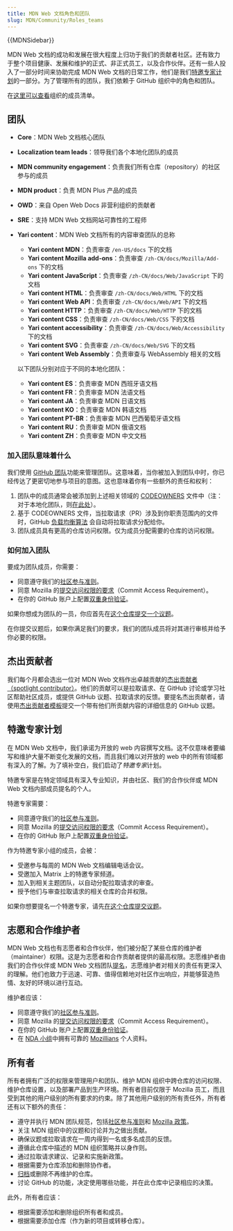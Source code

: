 ```yaml
---
title: MDN Web 文档角色和团队
slug: MDN/Community/Roles_teams
---
```


{{MDNSidebar}}

MDN Web 文档的成功和发展在很大程度上归功于我们的贡献者社区。还有致力于整个项目健康、发展和维护的正式、非正式员工，以及合作伙伴。还有一些人投入了一部分时间来协助完成 MDN Web 文档的日常工作，他们是我们[特邀专家计划](#特邀专家计划)的一部分。为了管理所有的团队，我们依赖于 GitHub 组织中的角色和团队。

在[这里可以查看](https://github.com/orgs/mdn/people)组织的成员清单。

## 团队

- **Core**：MDN Web 文档核心团队
- **Localization team leads**：领导我们各个本地化团队的成员
- **MDN community engagement**：负责我们所有仓库（repository）的社区参与的成员
- **MDN product**：负责 MDN Plus 产品的成员
- **OWD**：来自 Open Web Docs 非营利组织的贡献者
- **SRE**：支持 MDN Web 文档网站可靠性的工程师
- **Yari content**：MDN Web 文档所有的内容审查团队的总称

  - **Yari content MDN**：负责审查 `/en-US/docs` 下的文档
  - **Yari content Mozilla add-ons**：负责审查 `/zh-CN/docs/Mozilla/Add-ons` 下的文档
  - **Yari content JavaScript**：负责审查 `/zh-CN/docs/Web/JavaScript` 下的文档
  - **Yari content HTML**：负责审查 `/zh-CN/docs/Web/HTML` 下的文档
  - **Yari content Web API**：负责审查 `/zh-CN/docs/Web/API` 下的文档
  - **Yari content HTTP**：负责审查 `/zh-CN/docs/Web/HTTP` 下的文档
  - **Yari content CSS**：负责审查 `/zh-CN/docs/Web/CSS` 下的文档
  - **Yari content accessibility**：负责审查 `/zh-CN/docs/Web/Accessibility` 下的文档
  - **Yari content SVG**：负责审查 `/zh-CN/docs/Web/SVG` 下的文档
  - **Yari content Web Assembly**：负责审查与 WebAssembly 相关的文档

  以下团队分别对应于不同的本地化团队：

  - **Yari content ES**：负责审查 MDN 西班牙语文档
  - **Yari content FR**：负责审查 MDN 法语文档
  - **Yari content JA**：负责审查 MDN 日语文档
  - **Yari content KO**：负责审查 MDN 韩语文档
  - **Yari content PT-BR**：负责审查 MDN 巴西葡萄牙语文档
  - **Yari content RU**：负责审查 MDN 俄语文档
  - **Yari content ZH**：负责审查 MDN 中文文档

### 加入团队意味着什么

我们使用 [GitHub 团队](https://docs.github.com/zh/organizations/organizing-members-into-teams/about-teams)功能来管理团队。这意味着，当你被加入到团队中时，你已经传达了更密切地参与项目的意图。这也意味着你有一些额外的责任和权利：

1. 团队中的成员通常会被添加到上述相关领域的 [CODEOWNERS](https://github.com/mdn/content/blob/main/.github/CODEOWNERS) 文件中（注：对于本地化团队，则[在此处](https://github.com/mdn/translated-content/blob/main/.github/CODEOWNERS)）。
2. 基于 CODEOWNERS 文件，当拉取请求（PR）涉及到你职责范围内的文件时，GitHub [负载均衡算法](https://docs.github.com/zh/organizations/organizing-members-into-teams/managing-code-review-settings-for-your-team#routing-algorithms) 会自动将拉取请求分配给你。
3. 团队成员具有更高的仓库访问权限。仅为成员分配需要的仓库的访问权限。

### 如何加入团队

要成为团队成员，你需要：

- 同意遵守我们的[社区参与准则](https://www.mozilla.org/zh-CN/about/governance/policies/participation/)。
- 同意 Mozilla 的[提交访问权限的要求](https://www.mozilla.org/zh-CN/about/governance/policies/commit/requirements/)（Commit Access Requirement）。
- 在你的 GitHub 账户上配置[双重身份验证](https://docs.github.com/zh/authentication/securing-your-account-with-two-factor-authentication-2fa/configuring-two-factor-authentication)。

如果你想成为团队的一员，你应首先在[这个仓库提交一个议题](https://github.com/mdn/mdn/issues/new/choose)。

在你提交议题后，如果你满足我们的要求，我们的团队成员将对其进行审核并给予你必要的权限。

## 杰出贡献者

我们每个月都会选出一位对 MDN Web 文档作出卓越贡献的[杰出贡献者（spotlight contributor）](https://github.com/mdn/mdn-contributor-spotlight)。他们的贡献可以是拉取请求、在 GitHub 讨论或学习社区帮助社区成员，或提供 GitHub 议题、拉取请求的反馈。要提名杰出贡献者，请使用[杰出贡献者模板](https://github.com/mdn/mdn/issues/new/choose)提交一个带有他们所贡献内容的详细信息的 GitHub 议题。

## 特邀专家计划

在 MDN Web 文档中，我们承诺为开放的 web 内容撰写文档。这不仅意味者要编写和维护大量不断变化发展的文档，而且我们难以对开放的 web 中的所有领域都有深入的了解。为了填补空白，我们启动了*特邀专家*计划。

特邀专家是在特定领域具有深入专业知识，并由社区、我们的合作伙伴或 MDN Web 文档内部成员提名的个人。

特邀专家需要：

- 同意遵守我们的[社区参与准则](https://www.mozilla.org/zh-CN/about/governance/policies/participation/)。
- 同意 Mozilla 的[提交访问权限的要求](https://www.mozilla.org/zh-CN/about/governance/policies/commit/requirements/)（Commit Access Requirement）。
- 在你的 GitHub 账户上配置[双重身份验证](https://docs.github.com/zh/authentication/securing-your-account-with-two-factor-authentication-2fa/configuring-two-factor-authentication)。

作为特邀专家小组的成员，会被：

- 受邀参与每周的 MDN Web 文档编辑电话会议。
- 受邀加入 Matrix 上的特邀专家频道。
- 加入到相关主题团队，以自动分配拉取请求的审查。
- 授予他们与审查拉取请求的相关仓库的合并权限。

如果你想要提名一个特邀专家，请先[在这个仓库提交议题](https://github.com/mdn/mdn/issues/new/choose)。

## 志愿和合作维护者

MDN Web 文档也有志愿者和合作伙伴，他们被分配了某些仓库的维护者（maintainer）权限。这是为志愿者和合作贡献者提供的最高权限。志愿维护者由我们的合作伙伴或 MDN Web 文档团队[提名](https://github.com/mdn/mdn/issues/new/choose)，志愿维护者对相关的责任有更深入的理解。他们也致力于迅速、可靠、值得信赖地对社区作出响应，并能够营造热情、友好的环境以进行互动。

维护者应该：

- 同意遵守我们的[社区参与准则](https://www.mozilla.org/zh-CN/about/governance/policies/participation/)。
- 同意 Mozilla 的[提交访问权限的要求](https://www.mozilla.org/zh-CN/about/governance/policies/commit/requirements/)（Commit Access Requirement）。
- 在你的 GitHub 账户上配置[双重身份验证](https://docs.github.com/zh/authentication/securing-your-account-with-two-factor-authentication-2fa/configuring-two-factor-authentication)。
- 在 [NDA 小组](https://people.mozilla.org/a/nda/)中拥有可靠的 [Mozillians](https://people.mozilla.org/) 个人资料。

## 所有者

所有者拥有广泛的权限来管理用户和团队、维护 MDN 组织中跨仓库的访问权限、维护仓库设置，以及部署产品到生产环境。所有者目前仅限于 Mozilla 员工，而且受到其他的用户级别的所有要求的约束。除了其他用户级别的所有责任外，所有者还有以下额外的责任：

- 遵守并执行 MDN 团队规范，包括[社区参与准则](https://www.mozilla.org/zh-CN/about/governance/policies/participation/)和 [Mozilla 政策](https://www.mozilla.org/zh-CN/about/governance/policies/)。
- 关注 MDN 组织中的议题和讨论并为之做出贡献。
- 确保议题或拉取请求在一周内得到一名或多名成员的反馈。
- 遵循此仓库中描述的 MDN 组织策略并以身作则。
- 通过拉取请求建议、记录和实施新政策。
- 根据需要为仓库添加和删除协作者。
- [归档](https://help.github.com/articles/about-archiving-repositories/)或删除不再维护的仓库。
- 讨论 GitHub 的功能，决定使用哪些功能，并在此仓库中记录相应的决策。

此外，所有者应该：

- 根据需要添加和删除组织所有者和成员。
- 根据需要添加仓库（作为新的项目或转移仓库）。
